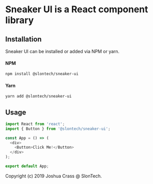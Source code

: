 # Sneaker UI is a React component library

## Installation

Sneaker UI can be installed or added via NPM or yarn.

#### NPM

```bash
npm install @slontech/sneaker-ui
```

#### Yarn

```bash
yarn add @slontech/sneaker-ui
```

## Usage

```javascript
import React from 'react';
import { Button } from '@slontech/sneaker-ui';

const App = () => (
  <div>
    <Button>Click Me!</Button>
  </div>
);

export default App;
```

Copyright (c) 2019 Joshua Crass @ SlonTech.

